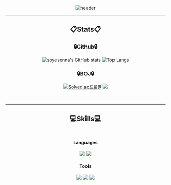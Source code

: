 <div align="center">

![header](https://capsule-render.vercel.app/api?type=Rounded&color=000000&text=KimJooYoung&fontColor=ffffff&animation=fadeIn)

---

<div align="center">
  
 ## :clipboard:Stats:clipboard:

  ###  :lock:Github:lock:
![soyesenna's GitHub stats](https://github-readme-stats.vercel.app/api?username=soyesenna&show_icons=true&theme=radical)
![Top Langs](https://github-readme-stats.vercel.app/api/top-langs/?username=soyesenna&theme=dark)<br/>
  
###  :lock:BOJ:lock:
[![Solved.ac프로필](http://mazassumnida.wtf/api/generate_badge?boj=kjy915875)](https://solved.ac/kjy915875)
<img src="http://mazandi.herokuapp.com/api?handle=kjy915875&theme=warm"/>
</div>
<br/>

--- 


<div align="center">
  
 ## :computer:Skills:computer:<br/><br/>

 #### Languages
<img src="https://img.shields.io/badge/JAVA-007396?style=for-the-badge&logo=java&logoColor=white">
<img src="https://img.shields.io/badge/Python-3776AB?style=for-the-badge&logo=Python&logoColor=white">

#### Tools
<img src="https://img.shields.io/badge/MySQL-4479A1?style=for-the-badge&logo=MySQL&logoColor=white">
<img src="https://img.shields.io/badge/github-181717?style=for-the-badge&logo=github&logoColor=white">
<img src="https://img.shields.io/badge/Eclipse-2C2255?style=for-the-badge&logo=Eclipse%20IDE&logoColor=white">

</div>
<!--
**soyesenna/soyesenna** is a ✨ _special_ ✨ repository because its `README.md` (this file) appears on your GitHub profile.

Here are some ideas to get you started:

- 🔭 I’m currently working on ...
- 🌱 I’m currently learning ...
- 👯 I’m looking to collaborate on ...
- 🤔 I’m looking for help with ...
- 💬 Ask me about ...
- 📫 How to reach me: ...
- 😄 Pronouns: ...
- ⚡ Fun fact: ...
-->
